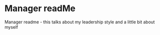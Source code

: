 # Manager readMe
Manager readme - this talks about my leadership style and a little bit about myself

